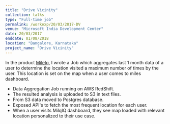 ```yaml
---
title: "Drive Vicinity"
collection: talks
type: "Full-time job"
permalink: /workexp/20/03/2017-DV
venue: "Microsoft India Development Center"
date: 20/03/2017
enddate: 01/08/2018
location: "Bangalore, Karnataka"
project_name: "Drive Vicinity"
---
```


In the product [MileIq](https://www.mileiq.com/), I wrote a Job which aggregates last 1 month data of a user to determine the location visited a maximum number of times by the user. This location is set on the map when a user comes to miles dashboard.

* Data Aggregation Job running on AWS RedShift.
* The resulted analysis is uploaded to S3 in text files.
* From S3 data moved to Postgres database.
* Exposed API's to fetch the most frequent location for each user.
* When a user visits MilqIQ dashboard, they see map loaded with relevant location personalized to their use case.
